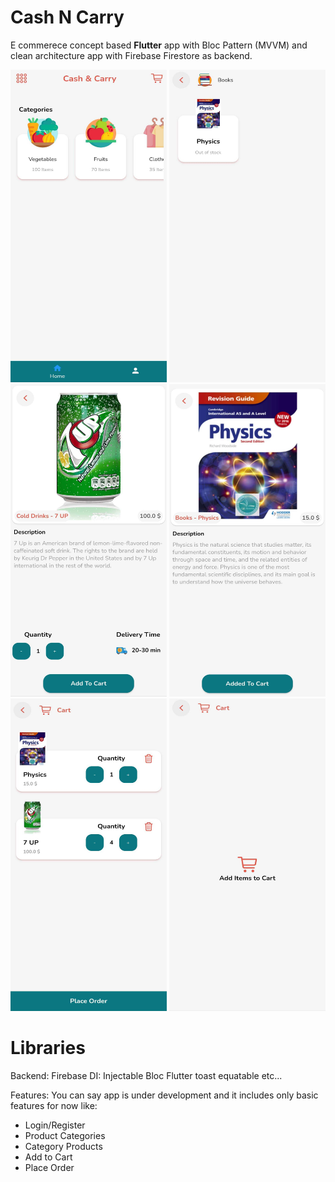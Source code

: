 # Cash N Carry

E commerece concept based <b>Flutter</b> app with Bloc Pattern (MVVM) and clean architecture app with Firebase Firestore as backend.

<img src="/raw/s_01.jpg" width="250" height="500"> <img src="/raw/s_02.jpg" width="250" height="500">
<img src="/raw/s_03.jpg" width="250" height="500"> <img src="/raw/s_04.jpg" width="250" height="500">
<img src="/raw/s_05.jpg" width="250" height="500"> <img src="/raw/s_06.jpg" width="250" height="500">


# Libraries
Backend: Firebase
DI: Injectable
Bloc
Flutter toast
equatable
etc...

Features:
You can say app is under development and it includes only basic features for now like:
- Login/Register
- Product Categories
- Category Products
- Add to Cart
- Place Order
